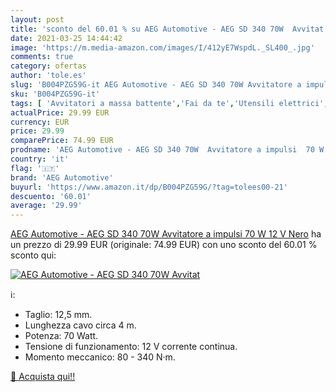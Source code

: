 ```yaml
---
layout: post
title: 'sconto del 60.01 % su AEG Automotive - AEG SD 340 70W  Avvitat  '
date: 2021-03-25 14:44:42
image: 'https://m.media-amazon.com/images/I/412yE7WspdL._SL400_.jpg'
comments: true
category: ofertas
author: 'tole.es'
slug: 'B004PZG59G-it AEG Automotive - AEG SD 340 70W Avvitatore a impulsi 70 W...'
sku: 'B004PZG59G-it'
tags: [ 'Avvitatori a massa battente','Fai da te','Utensili elettrici','Utensili elettrici e a mano','aeg automotive', ]
actualPrice: 29.99 EUR
currency: EUR
price: 29.99
comparePrice: 74.99 EUR
prodname: 'AEG Automotive - AEG SD 340 70W  Avvitatore a impulsi  70 W  12 V  Nero'
country: 'it'
flag: '🇮🇹'
brand: 'AEG Automotive'
buyurl: 'https://www.amazon.it/dp/B004PZG59G/?tag=tolees00-21'
descuento: '60.01'
average: '29.99'
---
```


[AEG Automotive - AEG SD 340 70W  Avvitatore a impulsi  70 W  12 V  Nero](https://www.amazon.it/dp/B004PZG59G/?tag=tolees00-21) ha un prezzo di 29.99 EUR (originale: 74.99 EUR) con uno sconto del 60.01 % sconto qui:

[![AEG Automotive - AEG SD 340 70W  Avvitat](https://m.media-amazon.com/images/I/412yE7WspdL._SL400_.jpg)](https://www.amazon.it/dp/B004PZG59G/?tag=tolees00-21)

ℹ️:

- Taglio: 12,5 mm.
- Lunghezza cavo circa 4 m.
- Potenza: 70 Watt.
- Tensione di funzionamento: 12 V corrente continua.
- Momento meccanico: 80 - 340 N·m.

[🛒 Acquista qui!!](https://www.amazon.it/dp/B004PZG59G/?tag=tolees00-21)
